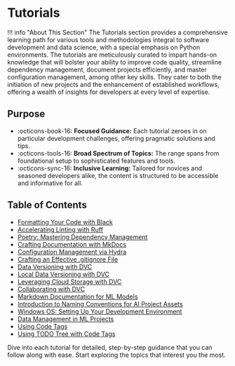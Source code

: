# Tutorials

!!! info "About This Section"
    The Tutorials section provides a comprehensive learning path for various tools and methodologies integral to software development and data science, with a special emphasis on Python environments. The tutorials are meticulously curated to impart hands-on knowledge that will bolster your ability to improve code quality, streamline dependency management, document projects efficiently, and master configuration management, among other key skills. They cater to both the initiation of new projects and the enhancement of established workflows, offering a wealth of insights for developers at every level of expertise.

## Purpose

- :octicons-book-16: **Focused Guidance:** Each tutorial zeroes in on particular development challenges, offering pragmatic solutions and tips.
- :octicons-tools-16: **Broad Spectrum of Topics:** The range spans from foundational setup to sophisticated features and tools.
- :octicons-sync-16: **Inclusive Learning:** Tailored for novices and seasoned developers alike, the content is structured to be accessible and informative for all.

## Table of Contents

- [Formatting Your Code with Black](./black-formatter.md)
- [Accelerating Linting with Ruff](./ruff-linter.md)
- [Poetry: Mastering Dependency Management](./poetry.md)
- [Crafting Documentation with MkDocs](./mkdocs-docs.md)
- [Configuration Management via Hydra](./hydra-config.md)
- [Crafting an Effective .gitignore File](./gitignore.md)
- [Data Versioning with DVC](./data-version-control.md)
- [Local Data Versioning with DVC](./dvc-local.md)
- [Leveraging Cloud Storage with DVC](./dvc-cloud.md)
- [Collaborating with DVC](./dvc-collaboration.md)
- [Markdown Documentation for ML Models](./markdown-ml-model-documentation.md)
- [Introduction to Naming Conventions for AI Project Assets](./naming-conventions.md)
- [Windows OS: Setting Up Your Development Environment](./windows-os-setup.md)
- [Data Management in ML Projects](./data.md)
- [Using Code Tags](./using-code-tags.md)
- [Using TODO Tree with Code Tags](how-to-guides/using-todo-tree-with-code-tags.md)

Dive into each tutorial for detailed, step-by-step guidance that you can follow along with ease. Start exploring the topics that interest you the most.
